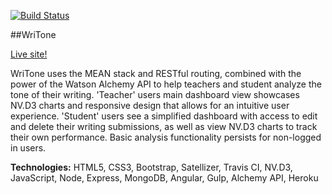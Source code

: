 [![Build Status](https://travis-ci.org/amerriman/guest-speaker-app.svg?branch=master)](https://travis-ci.org/amerriman/guest-speaker-app)

##WriTone

[Live site!](https://writone.herokuapp.com/)

WriTone uses the MEAN stack and RESTful routing, combined with the power of the Watson Alchemy API to help teachers and student analyze the tone of their writing. 'Teacher' users main dashboard view showcases NV.D3 charts and responsive design that allows for an intuitive user experience. 'Student' users see a simplified dashboard with access to edit and delete their writing submissions, as well as view NV.D3 charts to track their own performance. Basic analysis functionality persists for non-logged in users.

**Technologies:** HTML5, CSS3, Bootstrap, Satellizer, Travis CI, NV.D3, JavaScript, Node, Express, MongoDB, Angular, Gulp, Alchemy API, Heroku
